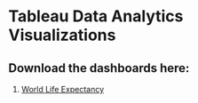 # Tableau Data Analytics Visualizations

## Download the dashboards here:

1. [World Life Expectancy](https://github.com/kriszhli/Tableau_Data_Analytics_Visualization/blob/main/World_Life_Expectancy/World_Life_Expectancy.twbx) 